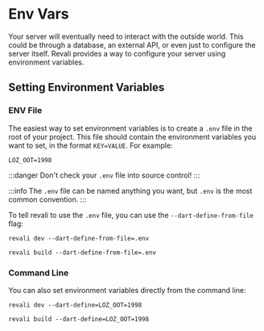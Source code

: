 # Env Vars

Your server will eventually need to interact with the outside world. This could be through a database, an external API, or even just to configure the server itself. Revali provides a way to configure your server using environment variables.

## Setting Environment Variables

### ENV File

The easiest way to set environment variables is to create a `.env` file in the root of your project. This file should contain the environment variables you want to set, in the format `KEY=VALUE`. For example:

```env
LOZ_OOT=1998
```

:::danger
Don't check your `.env` file into source control!
:::

:::info
The `.env` file can be named anything you want, but `.env` is the most common convention.
:::

To tell revali to use the `.env` file, you can use the `--dart-define-from-file` flag:

```shell
revali dev --dart-define-from-file=.env

revali build --dart-define-from-file=.env
```

### Command Line

You can also set environment variables directly from the command line:

```shell
revali dev --dart-define=LOZ_OOT=1998

revali build --dart-define=LOZ_OOT=1998
```
